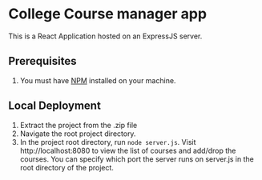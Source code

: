 # College Course manager app

This is a React Application hosted on an ExpressJS server.

## Prerequisites

1. You must have [NPM](https://docs.npmjs.com/getting-started/installing-node) installed on your machine.

## Local Deployment

1. Extract the project from the .zip file
2. Navigate the root project directory.
1. In the project root directory, run `node server.js`. Visit http://localhost:8080 to view the list of courses and add/drop the courses. You can specify which port the server runs on server.js in the root directory of the project.

